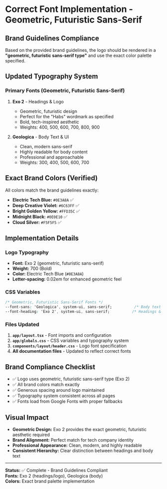 # Correct Font Implementation - Geometric, Futuristic Sans-Serif

## Brand Guidelines Compliance

Based on the provided brand guidelines, the logo should be rendered in a **"geometric, futuristic sans-serif type"** and use the exact color palette specified.

## Updated Typography System

### Primary Fonts (Geometric, Futuristic Sans-Serif)
1. **Exo 2** - Headings & Logo
   - Geometric, futuristic design
   - Perfect for the "Habs" wordmark as specified
   - Bold, tech-inspired aesthetic
   - Weights: 400, 500, 600, 700, 800, 900

2. **Geologica** - Body Text & UI
   - Clean, modern sans-serif
   - Highly readable for body content
   - Professional and approachable
   - Weights: 300, 400, 500, 600, 700

## Exact Brand Colors (Verified)

All colors match the brand guidelines exactly:

- **Electric Tech Blue:** `#0E3A8A` ✅
- **Deep Creative Violet:** `#6C63FF` ✅
- **Bright Golden Yellow:** `#FFD35C` ✅
- **Midnight Black:** `#0E0E10` ✅
- **Cloud Silver:** `#F5F5F5` ✅

## Implementation Details

### Logo Typography
- **Font:** Exo 2 (geometric, futuristic sans-serif)
- **Weight:** 700 (Bold)
- **Color:** Electric Tech Blue (`#0E3A8A`)
- **Letter-spacing:** 0.02em for enhanced geometric feel

### CSS Variables
```css
/* Geometric, Futuristic Sans-Serif Fonts */
--font-sans: 'Geologica', system-ui, sans-serif;          /* Body text */
--font-heading: 'Exo 2', system-ui, sans-serif;          /* Headings & Logo */
```

### Files Updated
1. **`app/layout.tsx`** - Font imports and configuration
2. **`app/globals.css`** - CSS variables and typography system
3. **`components/layout/header.css`** - Logo font specification
4. **All documentation files** - Updated to reflect correct fonts

## Brand Compliance Checklist

- ✅ Logo uses geometric, futuristic sans-serif type (Exo 2)
- ✅ All brand colors match exactly
- ✅ Generous spacing around logo maintained
- ✅ Typography system consistent across all pages
- ✅ Fonts load from Google Fonts with proper fallbacks

## Visual Impact

- **Geometric Design:** Exo 2 provides the exact geometric, futuristic aesthetic required
- **Brand Alignment:** Perfect match for tech company identity
- **Professional Appearance:** Clean, modern, and highly readable
- **Consistent Hierarchy:** Clear distinction between headings and body text

---

**Status:** ✅ Complete - Brand Guidelines Compliant  
**Fonts:** Exo 2 (headings/logo), Geologica (body)  
**Colors:** Exact brand palette implementation











